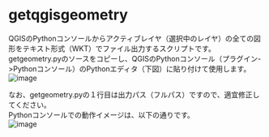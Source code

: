 # getqgisgeometry
QGISのPythonコンソールからアクティブレイヤ（選択中のレイヤ）の全ての図形をテキスト形式（WKT）でファイル出力するスクリプトです。  
getgeometry.pyのソースをコピーし、QGISのPythonコンソール（プラグイン->Pythonコンソール）のPythonエディタ（下図）に貼り付けて使用します。  
![image](https://user-images.githubusercontent.com/74547674/124368750-1f6bc780-dc9f-11eb-90dd-b6f89517dad9.png)

なお、getgeometry.pyの１行目は出力パス（フルパス）ですので、適宜修正してください。  
Pythonコンソールでの動作イメージは、以下の通りです。  
![image](https://user-images.githubusercontent.com/74547674/124367266-9ea5cf00-dc90-11eb-9ef5-b5136fb582fe.png)

